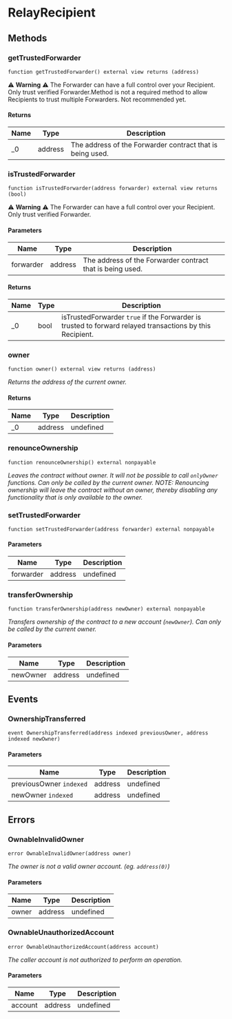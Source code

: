 # RelayRecipient









## Methods

### getTrustedForwarder

```solidity
function getTrustedForwarder() external view returns (address)
```

:warning: **Warning** :warning: The Forwarder can have a full control over your Recipient. Only trust verified Forwarder.Method is not a required method to allow Recipients to trust multiple Forwarders. Not recommended yet.




#### Returns

| Name | Type | Description |
|---|---|---|
| _0 | address | The address of the Forwarder contract that is being used. |

### isTrustedForwarder

```solidity
function isTrustedForwarder(address forwarder) external view returns (bool)
```

:warning: **Warning** :warning: The Forwarder can have a full control over your Recipient. Only trust verified Forwarder.



#### Parameters

| Name | Type | Description |
|---|---|---|
| forwarder | address | The address of the Forwarder contract that is being used. |

#### Returns

| Name | Type | Description |
|---|---|---|
| _0 | bool | isTrustedForwarder `true` if the Forwarder is trusted to forward relayed transactions by this Recipient. |

### owner

```solidity
function owner() external view returns (address)
```



*Returns the address of the current owner.*


#### Returns

| Name | Type | Description |
|---|---|---|
| _0 | address | undefined |

### renounceOwnership

```solidity
function renounceOwnership() external nonpayable
```



*Leaves the contract without owner. It will not be possible to call `onlyOwner` functions. Can only be called by the current owner. NOTE: Renouncing ownership will leave the contract without an owner, thereby disabling any functionality that is only available to the owner.*


### setTrustedForwarder

```solidity
function setTrustedForwarder(address forwarder) external nonpayable
```





#### Parameters

| Name | Type | Description |
|---|---|---|
| forwarder | address | undefined |

### transferOwnership

```solidity
function transferOwnership(address newOwner) external nonpayable
```



*Transfers ownership of the contract to a new account (`newOwner`). Can only be called by the current owner.*

#### Parameters

| Name | Type | Description |
|---|---|---|
| newOwner | address | undefined |



## Events

### OwnershipTransferred

```solidity
event OwnershipTransferred(address indexed previousOwner, address indexed newOwner)
```





#### Parameters

| Name | Type | Description |
|---|---|---|
| previousOwner `indexed` | address | undefined |
| newOwner `indexed` | address | undefined |



## Errors

### OwnableInvalidOwner

```solidity
error OwnableInvalidOwner(address owner)
```



*The owner is not a valid owner account. (eg. `address(0)`)*

#### Parameters

| Name | Type | Description |
|---|---|---|
| owner | address | undefined |

### OwnableUnauthorizedAccount

```solidity
error OwnableUnauthorizedAccount(address account)
```



*The caller account is not authorized to perform an operation.*

#### Parameters

| Name | Type | Description |
|---|---|---|
| account | address | undefined |


